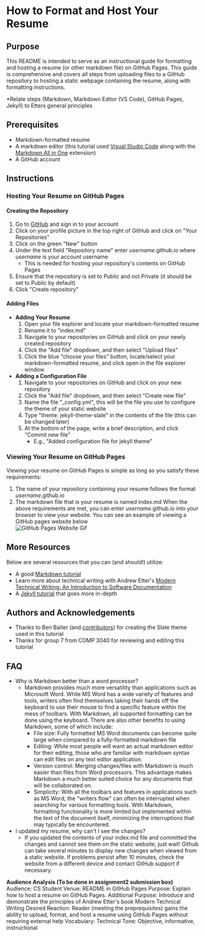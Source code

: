 # How to Format and Host Your Resume

## Purpose
This README is intended to serve as an instructional guide for formatting and 
hosting a resume (or other markdown file) on GitHub Pages. This guide is comprehensive
and covers all steps from uploading files to a GitHub repository to hosting a static
webpage containing the resume, along with formatting instructions.  

*Relate steps (Markdown, Markdown Editor (VS Code), GitHub Pages, Jekyll) to Etters general principles

## Prerequisites
- Markdown-formatted resume
- A markdown editor (this tutorial used [Visual Studio Code](https://code.visualstudio.com/) along with the [Markdown All in One](https://marketplace.visualstudio.com/items?itemName=yzhang.markdown-all-in-one) extension)
- A GitHub account

## Instructions

### Hosting Your Resume on GitHub Pages

#### Creating the Repository
1. Go to [GitHub](https://github.com/) and sign in to your account
2. Click on your profile picture in the top right of GitHub and click on "Your Repositories"
3. Click on the green "New" button
4. Under the text field "Repository name" enter *username*.github.io where *username* is your account username
    - This is needed for hosting your repository's contents on GitHub Pages
5. Ensure that the repository is set to Public and not Private (it should be set to Public by default)
6. Click "Create repository"

#### Adding Files
- **Adding Your Resume**
    1. Open your file explorer and locate your markdown-formatted resume
    2. Rename it to "index.md"
    3. Navigate to your repositories on GitHub and click on your newly created repository
    4. Click the "Add file" dropdown, and then select "Upload files"
    5. Click the blue "choose your files" button, locate/select your markdown-formatted resume, and click open in the file explorer window
- **Adding a Configuration File**
    1. Navigate to your repositories on GitHub and click on your new repository
    2. Click the "Add file" dropdown, and then select "Create new file"
    3. Name the file "_config.yml", this will be the file you use to configure the theme of your static website
    4. Type "theme: jekyll-theme-slate" in the contents of the file (this can be changed later)
    5. At the bottom of the page, write a brief description, and click "Commit new file"
        - E.g., "Added configuration file for jekyll theme"

### Viewing Your Resume on GitHub Pages
Viewing your resume on GitHub Pages is simple as long as you satisfy these requirements:  
1. The name of your repository containing your resume follows the format *username*.github.io
2. The markdown file that is your resume is named index.md
When the above requirements are met, you can enter *username*.github.io into your browser to view your website. You can see an example of viewing a GitHub pages website below  
![GitHub Pages Website Gif](https://i.imgur.com/GXibCNi.gif)

## More Resources
Below are several resources that you can (and should!) utilize:
- A good [Markdown tutorial](https://docs.github.com/en/get-started/writing-on-github/getting-started-with-writing-and-formatting-on-github/basic-writing-and-formatting-syntax)
- Learn more about technical writing with Andrew Etter's [Modern Technical Writing: An Introduction to Software Documentation](https://www.amazon.ca/Modern-Technical-Writing-Introduction-Documentation-ebook/dp/B01A2QL9SS)
- A [Jekyll tutorial](https://www.taniarascia.com/make-a-static-website-with-jekyll/) that goes more in-depth

## Authors and Acknowledgements
- Thanks to Ben Balter (and [contributors](https://github.com/pages-themes/slate/graphs/contributors)) for creating the Slate theme used in this tutorial
- Thanks for group 7 from COMP 3040 for reviewing and editing this tutorial

## FAQ
- Why is Markdown better than a word processor?
    - Markdown provides much more versatility than applications such as Microsoft Word. While MS Word has a wide variety of features and tools, writers often find
    themselves taking their hands off the keyboard to use their mouse to find a specific feature within the mess of toolbars. With Markdown, all supported
    formatting can be done using the keyboard. There are also other benefits to using Markdown, some of which include:
        - File size: Fully formatted MS Word documents can become quite large when compared to a fully-formatted markdown file
        - Editing: While most people will want an actual markdown editor for their editing, those who are familiar with markdown syntax can edit files
        on any text editor application.
        - Version control: Merging changes/files with Markdown is much easier than files from Word processors. This advantage makes Markdown a much better suited
        choice for any documents that will be collaborated on.
        - Simplicity: With all the toolbars and features in applications such as MS Word, the "writers flow" can often be interrupted when searching for various
        formatting tools. With Markdown, formatting functionality is more limited but implemented within the text of the document itself, minimizing the
        interruptions that may typically be encountered.
- I updated my resume, why can't I see the changes?
    - If you updated the contents of your index.md file and committed the changes and cannot see them on the static website, just wait! 
    Github can take several minutes to display new changes when viewed from a static website. If problems persist after 10 minutes, check the
    website from a different device and contact GitHub support if necessary.

**Audience Analysis (To be done in assignment2 submission box)**
Audience: CS Student
Venue: README in GitHub Pages
Purpose: Explain how to host a resume on GitHub Pages.
Additional Purpose: Introduce and demonstrate the principles of Andrew Etter's book Modern Technical Writing
Desired Reaction: Reader (meeting the preprequisites) gains the ability to upload, format, and host a resume using GitHub Pages without requiring external help
Vocabulary: Technical
Tone: Objective, informative, instructional

